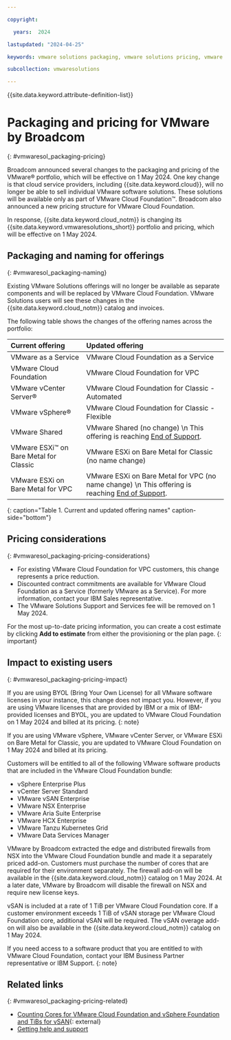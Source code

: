 ```yaml
---

copyright:

  years:  2024

lastupdated: "2024-04-25"

keywords: vmware solutions packaging, vmware solutions pricing, vmware solutions naming

subcollection: vmwaresolutions

---
```


{{site.data.keyword.attribute-definition-list}}

# Packaging and pricing for VMware by Broadcom
{: #vmwaresol_packaging-pricing}

Broadcom announced several changes to the packaging and pricing of the VMware® portfolio, which will be effective on 1 May 2024. One key change is that cloud service providers, including {{site.data.keyword.cloud}}, will no longer be able to sell individual VMware software solutions. These solutions will be available only as part of VMware Cloud Foundation™. Broadcom also announced a new pricing structure for VMware Cloud Foundation.

In response, {{site.data.keyword.cloud_notm}} is changing its {{site.data.keyword.vmwaresolutions_short}} portfolio and pricing, which will be effective on 1 May 2024.

## Packaging and naming for offerings
{: #vmwaresol_packaging-naming}

Existing VMware Solutions offerings will no longer be available as separate components and will be replaced by VMware Cloud Foundation. VMware Solutions users will see these changes in the {{site.data.keyword.cloud_notm}} catalog and invoices. 

The following table shows the changes of the offering names across the portfolio:

| Current offering | Updated offering |
|:---------------- |:---------------- |
| VMware as a Service | VMware Cloud Foundation as a Service |
| VMware Cloud Foundation | VMware Cloud Foundation for VPC |
| VMware vCenter Server® | VMware Cloud Foundation for Classic - Automated |
| VMware vSphere® | VMware Cloud Foundation for Classic - Flexible |
| VMware Shared | VMware Shared (no change) \n This offering is reaching [End of Support](/docs/vmwaresolutions?topic=vmwaresolutions-eos-vmware-shared). |
| VMware ESXi™ on Bare Metal for Classic | VMware ESXi on Bare Metal for Classic (no name change) |
| VMware ESXi on Bare Metal for VPC | VMware ESXi on Bare Metal for VPC (no name change) \n This offering is reaching [End of Support](/docs/vpc?topic=vpc-release-notes&interface=ui#vpc-mar2824). |
{: caption="Table 1. Current and updated offering names" caption-side="bottom"}

## Pricing considerations
{: #vmwaresol_packaging-pricing-considerations}

* For existing VMware Cloud Foundation for VPC customers, this change represents a price reduction.
* Discounted contract commitments are available for VMware Cloud Foundation as a Service (formerly VMware as a Service). For more information, contact your IBM Sales representative.
* The VMware Solutions Support and Services fee will be removed on 1 May 2024.

For the most up-to-date pricing information, you can create a cost estimate by clicking **Add to estimate** from either the provisioning or the plan page.
{: important}

## Impact to existing users
{: #vmwaresol_packaging-pricing-impact}

If you are using BYOL (Bring Your Own License) for all VMware software licenses in your instance, this change does not impact you. However, if you are using VMware licenses that are provided by IBM or a mix of IBM-provided licenses and BYOL, you are updated to VMware Cloud Foundation on 1 May 2024 and billed at its pricing.
{: note}

If you are using VMware vSphere, VMware vCenter Server, or VMware ESXi on Bare Metal for Classic, you are updated to VMware Cloud Foundation on 1 May 2024 and billed at its pricing.

Customers will be entitled to all of the following VMware software products that are included in the VMware Cloud Foundation bundle:

* vSphere Enterprise Plus
* vCenter Server Standard
* VMware vSAN Enterprise
* VMware NSX Enterprise
* VMware Aria Suite Enterprise
* VMware HCX Enterprise
* VMware Tanzu Kubernetes Grid
* VMware Data Services Manager

VMware by Broadcom extracted the edge and distributed firewalls from NSX into the VMware Cloud Foundation bundle and made it a separately priced add-on. Customers must purchase the number of cores that are required for their environment separately. The firewall add-on will be available in the {{site.data.keyword.cloud_notm}} catalog on 1 May 2024. At a later date, VMware by Broadcom will disable the firewall on NSX and require new license keys.

vSAN is included at a rate of 1 TiB per VMware Cloud Foundation core. If a customer environment exceeds 1 TiB of vSAN storage per VMware Cloud Foundation core, additional vSAN will be required. The vSAN overage add-on will also be available in the {{site.data.keyword.cloud_notm}} catalog on 1 May 2024.

If you need access to a software product that you are entitled to with VMware Cloud Foundation, contact your IBM Business Partner representative or IBM Support.
{: note}

## Related links
{: #vmwaresol_packaging-pricing-related}

* [Counting Cores for VMware Cloud Foundation and vSphere Foundation and TiBs for vSAN](https://kb.vmware.com/s/article/95927){: external}
* [Getting help and support](/docs/vmwaresolutions?topic=vmwaresolutions-trbl_support)
